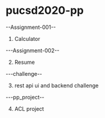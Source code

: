 # pucsd2020-pp

--Assignment-001--

1) Calculator

---Assignment-002--

2) Resume

---challenge--

3) rest api ui and backend challenge

---pp_project--

4) ACL project

